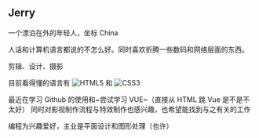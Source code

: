 ## Jerry
一个漂泊在外的年轻人，坐标 China

人话和计算机语言都说的不怎么好。同时喜欢折腾一些数码和网络层面的东西。

剪辑、设计、摄影

目前看得懂的语言有
![HTML5](https://img.shields.io/badge/-HTML5-E34F26?style=plastic&logo=html5&logoColor=white)
和
![CSS3](https://img.shields.io/badge/-CSS3-1572B6?style=plastic&logo=css3)

最近在学习 Github 的使用和~尝试学习 VUE~（直接从 HTML 跳 Vue 是不是不太好）
同时对影视制作流程与特效制作也感兴趣，也希望能找到与之有关的工作

编程为兴趣爱好，主业是平面设计和图形处理（也许）
